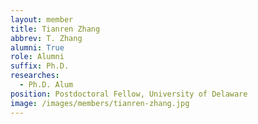 ```yaml
---
layout: member
title: Tianren Zhang
abbrev: T. Zhang
alumni: True
role: Alumni
suffix: Ph.D.
researches:
  - Ph.D. Alum
position: Postdoctoral Fellow, University of Delaware
image: /images/members/tianren-zhang.jpg
---
```

